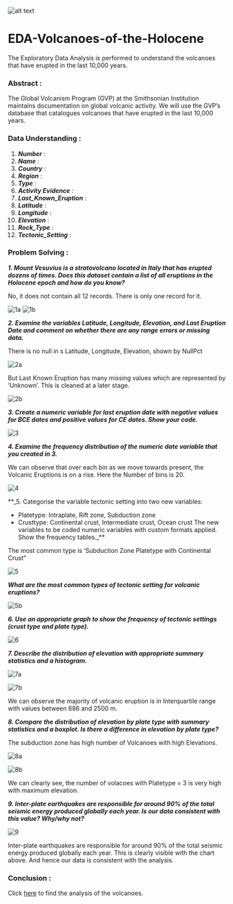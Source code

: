 ![alt text](https://github.com/AbhishekKumar-0311/Micro-Projects/blob/main/EDA-Volcanos-of-the-Holocene/png/volcano.jpg?raw=true)
# EDA-Volcanoes-of-the-Holocene
The Exploratory Data Analysis is performed to understand the volcanoes that have erupted in the last 10,000 years.

### Abstract :

The Global Volcanism Program (GVP) at the Smithsonian Institution maintains documentation on global volcanic activity. We will use the GVP’s database that catalogues volcanoes that have erupted in the last 10,000 years.

### Data Understanding :

1. **_Number_** :
2. **_Name_** :
3. **_Country_** :
4. **_Region_** :
5. **_Type_** :
6. **_Activity Evidence_** :
7. **_Last_Known_Eruption_** :
8. **_Latitude_** :
9. **_Longitude_** :
10. **_Elevation_** :
11. **_Rock_Type_** :
12. **_Tectonic_Setting_** :


### Problem Solving :

**_1. Mount Vesuvius is a stratovolcano located in Italy that has erupted dozens of times. Does this dataset contain a list of all eruptions in the Holocene epoch and how do you know?_**

No, it does not contain all 12 records. There is only one record for it.

![1a](https://github.com/AbhishekKumar-0311/Micro-Projects/blob/main/EDA-Volcanos-of-the-Holocene/png/1a.png)
![1b](https://github.com/AbhishekKumar-0311/Micro-Projects/blob/main/EDA-Volcanos-of-the-Holocene/png/1b.png)

**_2. Examine the variables Latitude, Longitude, Elevation, and Last Eruption Date and comment on whether there are any range errors or missing data._**

There is no null in s Latitude, Longitude, Elevation, shown by NullPct

![2a](https://github.com/AbhishekKumar-0311/Micro-Projects/blob/main/EDA-Volcanos-of-the-Holocene/png/2a.png)

But Last Known Eruption has many missing values which are represented by ‘Unknown’. This is cleaned at a later stage.

![2b](https://github.com/AbhishekKumar-0311/Micro-Projects/blob/main/EDA-Volcanos-of-the-Holocene/png/2b.png)

**_3. Create a numeric variable for last eruption date with negative values for BCE dates and positive values for CE dates. Show your code._**

![3](https://github.com/AbhishekKumar-0311/Micro-Projects/blob/main/EDA-Volcanos-of-the-Holocene/png/3.png)

**_4. Examine the frequency distribution of the numeric date variable that you created in 3._**

We can observe that over each bin as we move towards present, the Volcanic Eruptions is on a rise. Here the Number of bins is 20.

![4](https://github.com/AbhishekKumar-0311/Micro-Projects/blob/main/EDA-Volcanos-of-the-Holocene/png/4.png)

**_5. Categorise the variable tectonic setting into two new variables:
- Platetype: Intraplate, Rift zone, Subduction zone
- Crusttype: Continental crust, Intermediate crust, Ocean crust
The new variables to be coded numeric variables with custom formats applied. Show the frequency tables._**

The most common type is ‘Subduction Zone Platetype with Continental Crust”

![5](https://github.com/AbhishekKumar-0311/Micro-Projects/blob/main/EDA-Volcanos-of-the-Holocene/png/5.png)

**_What are the most common types of tectonic setting for volcanic eruptions?_**

![5b](https://github.com/AbhishekKumar-0311/Micro-Projects/blob/main/EDA-Volcanos-of-the-Holocene/png/5b.png)

**_6. Use an appropriate graph to show the frequency of tectonic settings (crust type and plate type)._**

![6](https://github.com/AbhishekKumar-0311/Micro-Projects/blob/main/EDA-Volcanos-of-the-Holocene/png/6.png)

**_7. Describe the distribution of elevation with appropriate summary statistics and a histogram._**

![7a](https://github.com/AbhishekKumar-0311/Micro-Projects/blob/main/EDA-Volcanos-of-the-Holocene/png/7a.png)

![7b](https://github.com/AbhishekKumar-0311/Micro-Projects/blob/main/EDA-Volcanos-of-the-Holocene/png/7b.png)

We can observe the majority of volcanic eruption is in Interquartile range with values between 686 and 2500 m.

**_8. Compare the distribution of elevation by plate type with summary statistics and a boxplot. Is there a difference in elevation by plate type?_**

The subduction zone has high number of Volcanoes with high Elevations.

![8a](https://github.com/AbhishekKumar-0311/Micro-Projects/blob/main/EDA-Volcanos-of-the-Holocene/png/8a.png)

![8b](https://github.com/AbhishekKumar-0311/Micro-Projects/blob/main/EDA-Volcanos-of-the-Holocene/png/8b.png)

We can clearly see, the number of volacoes with Platetype = 3 is very high with maximum elevation.

**_9. Inter-plate earthquakes are responsible for around 90% of the total seismic energy produced globally each year. Is our data consistent with this value? Why/why not?_**

![9](https://github.com/AbhishekKumar-0311/Micro-Projects/blob/main/EDA-Volcanos-of-the-Holocene/png/9.png)

Inter-plate earthquakes are responsible for around 90% of the total seismic energy produced globally each year.
This is clearly visible with the chart above. And hence our data is consistent with the analysis.

### Conclusion :

Click [here](https://github.com/AbhishekKumar-0311/Micro-Projects/blob/main/EDA-Volcanos-of-the-Holocene/AnalysisResult/AnalysisDocument.docx) to find the analysis of the volcanoes.

